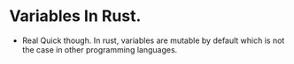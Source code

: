 # Variables In Rust.

- Real Quick though. In rust, variables are mutable by default which is not the case in other programming languages.
